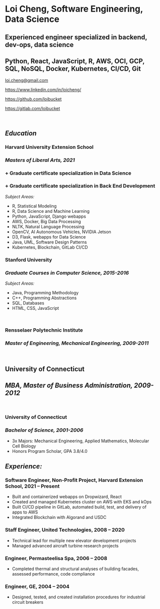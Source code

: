 # **Loi Cheng, Software Engineering, Data Science**

## **Experienced engineer specialized in backend, dev-ops, data science**

## **Python, React, JavaScript, R, AWS, OCI, GCP, SQL, NoSQL, Docker, Kubernetes, CI/CD, Git**

loi.cheng@gmail.com

https://www.linkedin.com/in/loicheng/

https://github.com/loibucket

https://gitlab.com/loibucket


<br>

## _Education_

### **Harvard University Extension School**

### _Masters of Liberal Arts, 2021_

### \+ Graduate certificate specialization in Data Science

### \+ Graduate certificate specialization in Back End Development

_Subject Areas:_

- R, Statistical Modeling
- R, Data Science and Machine Learning
- Python, JavaScript, Django webapps
- AWS, Docker, Big Data Processing
- NLTK, Natural Language Processing
- OpenCV, AI Autonomous Vehicles, NVIDIA Jetson
- D3, Flask, webapps for Data Science
- Java, UML, Software Design Patterns
- Kubernetes, Blockchain, GitLab CI/CD

### **Stanford University**

### _Graduate Courses in Computer Science, 2015-2016_

_Subject Areas:_

- Java, Programming Methodology
- C++, Programming Abstractions
- SQL, Databases
- HTML, CSS, JavaScript

<br>

### **Rensselaer Polytechnic Institute**

### _Master of Engineering, Mechanical Engineering, 2009-2011_

<br>

## **University of Connecticut**

## _MBA, Master of Business Administration, 2009-2012_

<br>

### **University of Connecticut**

### _Bachelor of Science, 2001-2006_

- 3x Majors: Mechanical Engineering, Applied Mathematics, Molecular Cell Biology
- Honors Program Scholar, GPA 3.8/4.0
  <br>

## _Experience:_

### **Software Engineer, Non-Profit Project, Harvard Extension School, 2021 – Present**

- Built and containerized webapps on Dropwizard, React
- Created and managed Kubernetes cluster on AWS with EKS and kOps
- Built CI/CD pipeline in GitLab, automated build, test, and delivery of apps to AWS
- Integrated Blockchain with Algorand and USDC

### **Staff Engineer, United Technologies, 2008 – 2020**

- Technical lead for multiple new elevator development projects
- Managed advanced aircraft turbine research projects

### **Engineer, Permasteelisa Spa, 2006 – 2008**

- Completed thermal and structural analyses of building facades, assessed performance, code compliance

### **Engineer, GE, 2004 – 2004**

- Designed, tested, and created installation procedures for industrial circuit breakers

